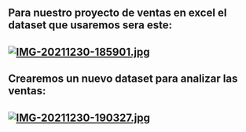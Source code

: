 ## Para nuestro proyecto de ventas en excel el dataset que usaremos sera este:
## [![IMG-20211230-185901.jpg](https://i.postimg.cc/RhTpf8TK/IMG-20211230-185901.jpg)](https://postimg.cc/dZL9c5pV)

## Crearemos un nuevo dataset para analizar las ventas:
## [![IMG-20211230-190327.jpg](https://i.postimg.cc/SQwc7VPz/IMG-20211230-190327.jpg)](https://postimg.cc/nMGsnKpH)

##
##

##
##

